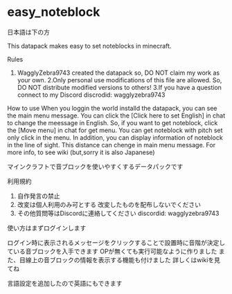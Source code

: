 # easy_noteblock
日本語は下の方


This datapack makes easy to set noteblocks in minecraft.

Rules
1. WagglyZebra9743 created the datapack so, DO NOT claim my work as your own.
2.Only personal use modifications of this file are allowed.
So, DO NOT distribute modified versions to others!
3.If you have a question connect to my Discord
discrodid: wagglyzebra9743

How to use
When you loggin the world installd the datapack, you can see the main menu message.
You can click the [Click here to set English] in chat to change the meessage in English.
So, if you want to get noteblock, click the [Move menu] in chat for get menu.
You can get noteblock with pitch set only click in the menu.
In addition, you can display information of noteblock in the line of sight.
This distance can chenge in main menu message.
For more info, to see wiki (but,sorry it is also Japanese)

マインクラフトで音ブロックを使いやすくするデータパックです

利用規約
1. 自作発言の禁止
2. 改変は個人利用のみ可とする
   改変したものを配布しないでください
3. その他質問等はDiscordに連絡してください
discordid: wagglyzebra9743

使い方はまずログインします

ログイン時に表示されるメッセージをクリックすることで設置時に音階が決定している音ブロックを入手できます
OPが無くても実行可能なように作りました
また、目線上の音ブロックの情報を表示する機能も付けました
詳しくはwikiを見てね

言語設定を追加したので英語にもできます
